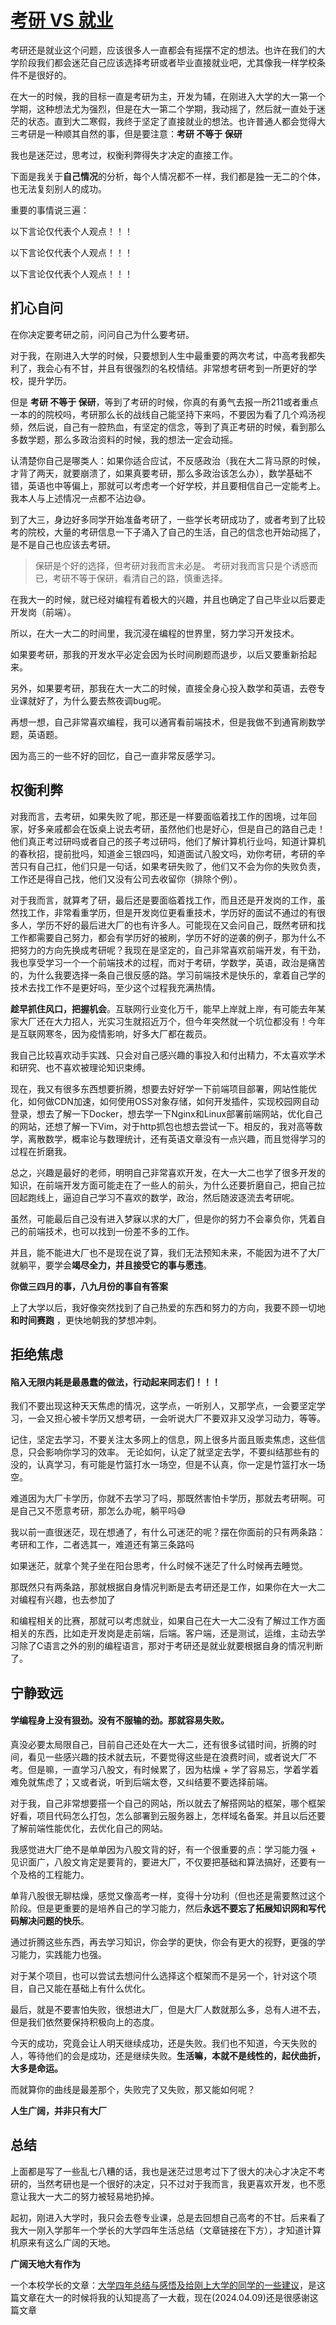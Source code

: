 # [考研 VS 就业](https://github.com/mengqiuleo/mengqiuleo.github.io/issues/6)


考研还是就业这个问题，应该很多人一直都会有摇摆不定的想法。也许在我们的大学阶段我们都会迷茫自己应该选择考研或者毕业直接就业吧，尤其像我一样学校条件不是很好的。

在大一的时候，我的目标一直是考研为主，开发为辅，在刚进入大学的大一第一个学期，这种想法尤为强烈，但是在大一第二个学期，我动摇了，然后就一直处于迷茫的状态。直到大二寒假，我终于坚定了直接就业的想法。也许普通人都会觉得大三考研是一种顺其自然的事，但是要注意：**考研 不等于 保研**

我也是迷茫过，思考过，权衡利弊得失才决定的直接工作。

下面是我关于**自己情况**的分析，每个人情况都不一样，我们都是独一无二的个体，也无法复刻别人的成功。

重要的事情说三遍：

以下言论仅代表个人观点！！！

以下言论仅代表个人观点！！！

以下言论仅代表个人观点！！！


## 扪心自问

在你决定要考研之前，问问自己为什么要考研。

对于我，在刚进入大学的时候，只要想到人生中最重要的两次考试，中高考我都失利了，我会心有不甘，并且有很强烈的名校情结。非常想考研考到一所更好的学校，提升学历。

但是 **考研 不等于 保研**，等到了考研的时候，你真的有勇气去报一所211或者重点一本的的院校吗，考研那么长的战线自己能坚持下来吗，不要因为看了几个鸡汤视频，然后说，自己有一腔热血，有坚定的信念，等到了真正考研的时候，看到那么多数学题，那么多政治资料的时候，我的想法一定会动摇。

认清楚你自己是哪类人：如果你适合应试，不反感政治（我在大二背马原的时候，才背了两天，就要崩溃了，如果真要考研，那么多政治该怎么办），数学基础不错，英语也中等偏上，那就可以考虑考一个好学校，并且要相信自己一定能考上。我本人与上述情况一点都不沾边😅。

到了大三，身边好多同学开始准备考研了，一些学长考研成功了，或者考到了比较考的院校，大量的考研信息一下子涌入了自己的生活，自己的信念也开始动摇了，是不是自己也应该去考研。


> 保研是个好的选择，但考研对我而言未必是。
> 考研对我而言只是个诱惑而已，考研不等于保研，看清自己的路，慎重选择。


在我大一的时候，就已经对编程有着极大的兴趣，并且也确定了自己毕业以后要走开发岗（前端）。

所以，在大一大二的时间里，我沉浸在编程的世界里，努力学习开发技术。

如果要考研，那我的开发水平必定会因为长时间刷题而退步，以后又要重新拾起来。

另外，如果要考研，那我在大一大二的时候，直接全身心投入数学和英语，去卷专业课就好了，为什么要去熬夜调bug呢。

再想一想，自己非常喜欢编程，我可以通宵看前端技术，但是我做不到通宵刷数学题，英语题。

因为高三的一些不好的回忆，自己一直非常反感学习。



## 权衡利弊

对我而言，去考研，如果失败了呢，那还是一样要面临着找工作的困境，过年回家，好多亲戚都会在饭桌上说去考研，虽然他们也是好心，但是自己的路自己走！他们真正考过研吗或者自己的孩子考过研吗，他们了解计算机行业吗，知道计算机的春秋招，提前批吗，知道金三银四吗，知道面试八股文吗，劝你考研，考研的辛苦只有自己扛，他们只是一句话，如果考研失败了，他们又不会为你的失败负责，工作还是得自己找，他们又没有公司去收留你（排除个例）。

对于我而言，就算考了研，最后还是要面临着找工作，而且还是开发岗的工作，虽然找工作，非常看重学历，但是开发岗位更看重技术，学历好的面试不通过的有很多人，学历不好的最后进大厂的也有许多人。可能现在又会问自己，既然考研和找工作都需要自己努力，都会有学历好的被刷，学历不好的逆袭的例子，那为什么不把努力的方向先换成考研呢？我现在是坚定的，自己非常喜欢前端开发，有干劲，我也享受学习一个一个前端技术的过程，而对于考研，学数学，英语，政治是痛苦的，为什么我要选择一条自己很反感的路。学习前端技术是快乐的，拿着自己学的技术去找工作不是更好吗，至少这个过程我充满热情。

**趁早抓住风口，把握机会**。互联网行业变化万千，能早上岸就上岸，有可能去年某家大厂还在大力招人，光实习生就招近万个，但今年突然就一个坑位都没有！今年是互联网寒冬，因为疫情影响，好多大厂都在裁员。

我自己比较喜欢动手实践、只会对自己感兴趣的事投入和付出精力，不太喜欢学术和研究、也不喜欢被理论知识束缚。

现在，我又有很多东西想要折腾，想要去好好学一下前端项目部署，网站性能优化，如何做CDN加速，如何使用OSS对象存储，如何开发插件，实现校园网自动登录，想去了解一下Docker，想去学一下Nginx和Linux部署前端网站，优化自己的网站，还想了解一下Vim，对于http抓包也想去尝试一下。相反的，我对高等数学，离散数学，概率论与数理统计，还有英语文章没有一点兴趣，而且觉得学习的过程在折磨我。



 总之，兴趣是最好的老师，明明自己非常喜欢开发，在大一大二也学了很多开发的知识，在前端开发方面可能走在了一些人的前头，为什么还要折磨自己，把自己拉回起跑线上，逼迫自己学习不喜欢的数学，政治，然后随波逐流去考研呢。

 虽然，可能最后自己没有进入梦寐以求的大厂，但是你的努力不会辜负你，凭着自己的前端技术，也可以找到一份差不多的工作。

 并且，能不能进大厂也不是现在说了算，我们无法预知未来，不能因为进不了大厂就躺平，要学会**竭尽全力，并且接受它的事与愿违**。

 **你做三四月的事，八九月份的事自有答案**

上了大学以后，我好像突然找到了自己热爱的东西和努力的方向，我要不顾一切地 **和时间赛跑** ，更快地朝我的梦想冲刺。




## 拒绝焦虑

#### 陷入无限内耗是最愚蠢的做法，行动起来同志们！！！

我们不要出现这种天天焦虑的情况，这学点，一听别人，又那学点，一会要坚定学习，一会又担心被卡学历又想考研，一会听说大厂不要双非又没学习动力，等等。

记住，坚定去学习，不要关注太多网上的信息，网上很多片面且贩卖焦虑，这些信息，只会影响你学习的效率。 无论如何，认定了就坚定去学，不要纠结那些有的没的，认真学习，有可能是竹篮打水一场空，但是不认真，你一定是竹篮打水一场空。

难道因为大厂卡学历，你就不去学习了吗，那既然害怕卡学历，那就去考研啊。可是自己又不愿意考研，那怎么办呢，躺平吗😅

我以前一直很迷茫，现在想通了，有什么可迷茫的呢？摆在你面前的只有两条路：考研和工作，二者选其一，难道还有第三条路吗

如果迷茫，就拿个凳子坐在阳台思考，什么时候不迷茫了什么时候再去睡觉。

那既然只有两条路，那就根据自身情况判断是去考研还是工作，如果你在大一大二对编程有兴趣，也去参加了

和编程相关的比赛，那就可以考虑就业，如果自己在大一大二没有了解过工作方面相关的东西，比如走开发岗是走前端，后端。客户端，还是测试，运维，主动去学习除了C语言之外的别的编程语言，那对于考研还是就业就要根据自身的情况判断了。



## 宁静致远

#### 学编程身上没有狠劲。没有不服输的劲。那就容易失败。

真没必要太局限自己，目前自己还处在大一大二，还有很多试错时间，折腾的时间，看见一些感兴趣的技术就去玩，不要觉得这些是在浪费时间，或者说大厂不考。但是嘛，一直学习八股文，有时候累了，因为枯燥 + 学了容易忘，学着学着难免就焦虑了；又或者说，听到后端太卷，又纠结要不要选择前端。

对于我，自己非常想要搭一个自己的网站，所以就去了解搭网站的框架，哪个框架好看，项目代码怎么打包，怎么部署到云服务器上，怎样域名备案。并且以后还要了解前端性能优化，去优化自己的网站。

我感觉进大厂绝不是单单因为八股文背的好，有一个很重要的点：学习能力强 + 见识面广，八股文肯定是要背的，要进大厂，不仅要把基础和算法搞好，还要有一个及格的工程能力。


单背八股很无聊枯燥，感觉又像高考一样，变得十分功利（但也还是需要熬过这个阶段。但是更重要的是培养自己的学习能力，然后**永远不要忘了拓展知识网和写代码解决问题的快乐**。


通过折腾这些东西，再去学习知识，你会学的更快，你会有更大的视野，更强的学习能力，实践能力也强。

对于某个项目，也可以尝试去想问什么选择这个框架而不是另一个，针对这个项目，自己又能在基础上有什么优化。

最后，就是不要害怕失败，很想进大厂，但是大厂人数就那么多，总有人进不去，但是我们依然要保持积极向上的态度。


 今天的成功，究竟会让人明天继续成功，还是失败。我们也不知道，今天失败的人，等待他们的会是成功，还是继续失败。**生活嘛，本就不是线性的，起伏曲折，大多是命运。**

而就算你的曲线是最差那个，失败完了又失败，那又能如何呢？

 **人生广阔，并非只有大厂**

## 总结


上面都是写了一些乱七八糟的话，我也是迷茫过思考过下了很大的决心才决定不考研的，当然考研也是一个很好的决定，只不过对于我而言，我更喜欢开发，也不愿意让我大一大二的努力被轻易地扔掉。

起初，刚进入大学时，我只会去卷专业课，总是去回想自己高考的不甘。后来看了我大一刚入学那年一个学长的大学四年生活总结（文章链接在下方），才知道计算机原来有这么广阔的天地。

**广阔天地大有作为**


一个本校学长的文章：[大学四年总结与感悟及给刚上大学的同学的一些建议](https://cshihong.github.io/2020/06/16/%E5%A4%A7%E5%AD%A6%E5%9B%9B%E5%B9%B4%E6%80%BB%E7%BB%93%E4%B8%8E%E6%84%9F%E6%82%9F%E5%8F%8A%E7%BB%99%E5%88%9A%E4%B8%8A%E5%A4%A7%E5%AD%A6%E7%9A%84%E5%90%8C%E5%AD%A6%E7%9A%84%E4%B8%80%E4%BA%9B%E5%BB%BA%E8%AE%AE/)，是这篇文章在大一的时候将我的认知提高了一大截，现在(2024.04.09)还是很感谢这篇文章